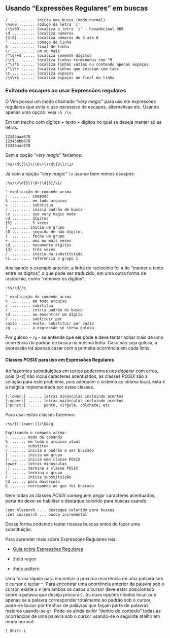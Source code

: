 Usando “Expressões Regulares” em buscas
----------------------------------------------------------
```
/ ........... inicia uma busca (modo normal)
\%x69 ....... código da letra `i'
/\%x69 ...... localiza a letra `i' - hexadecimal 069
\d .......... localiza números
[3-8] ....... localiza números de 3 até 8
^ ........... começo de linha
$ ........... final de linha
\+ .......... um ou mais
/^\d\+$ ..... localiza somente dígitos
/\r$ ........ localiza linhas terminadas com ^M
/^\s*$ ...... localiza linhas vazias ou contendo apenas espaços
/^\t\+ ...... localiza linhas que iniciam com tabs
\s .......... localiza espaços
/\s\+$ ...... localiza espaços no final da linha
```
### Evitando escapes ao usar Expressões regulares

O Vim possui um modo chamado “*very magic*” para uso em
expressões regulares que evita o uso excessivo de escapes, alternativas
etc. Usando apenas uma opção: veja `:h /\v`.

Em um trecho com dígitos + texto + dígitos no qual se deseja manter só
as letras.
```
12345aaa678
12345bbb678
12345aac678
```
Sem a opção “*very magic*” faríamos:
```
:%s/\d\{5\}\(\D\+\)\d\{3\}/\1/
```
Já com a opção “*very magic*” `\v` usa-se bem menos
escapes:
```
:%s/\v\d{5}(\D+)\d{3}/\1/

" explicação do comando acima
: ......... comando
% ......... em todo arquivo
s ......... substitua
/ ......... inicia padrão de busca
\v ........ use very magic mode
\d ........ dígitos
{5} ....... 5 vezes
( ........ inicia um grupo
\D ........ seguido de não dígitos
)  ........ fecha um grupo
+ ......... uma ou mais vezes
\d ........ novamente dígitos
{3} ....... três vezes
/ ......... inicio da substituição
\1 ........ referencia o grupo 1
```
Analisando o exemplo anterior, a linha de raciocínio foi a de “manter o
texto entre os dígitos”, o que pode ser traduzido, em uma outra forma de
raciocínio, como “remover os dígitos”.
```
:%s/\d//g

" explicação do comando acima
% ......... em todo arquivo
s ......... substitua
/ ......... inicia padrão de busca
\d ........ ao encontrar um dígito
/ ......... subtituir por
vazio ..... exato, substituir por vazio
/g ........ a expressão se torna gulosa
```
Por guloso - `/g` - se entende que ele pode e deve tentar achar mais de
uma ocorrência do padrão de busca na mesma linha. Caso não seja gulosa,
a expressão irá apenas casar com a primeira ocorrência em cada linha.

#### Classes *POSIX* para uso em Expressões Regulares

Ao fazermos substituições em textos poderemos nos deparar com erros,
pois [a-z] não inclui caracteres acentuados, as classes
*POSIX* são a solução para este problema, pois adequam o
sistema ao idioma local, esta é a mágica implementada por estas classes.
```
[:lower:] ...... letras minúsculas incluindo acentos
[:upper:] ...... letras maiúsculas incluindo acentos
[:punct:] ...... ponto, virgula, colchete, etc
```
Para usar estas classes fazemos:
```
:%s/[[:lower:]]/\U&/g

Explicando o comando acima:
: ....... modo de comando
% ....... em todo o arquivo atual
s ....... substitua
/ ....... inicia o padrão a ser buscado
[ ....... inicia um grupo
[: ...... inicia uma classe POSIX
lower ... letras minúsculas
:] ...... termina a classe POSIX
] ....... termina o grupo
/ ....... inicia substituição
\U ...... para maiúsculo
& ....... correponde ao que foi buscado
```
Nem todas as classes *POSIX* conseguem pegar caracteres
acentuados, portanto deve-se habilitar o destaque colorido para buscas
usando:
```
:set hlsearch .... destaque colorido para buscas
:set incsearch ... busca incremental
```
Dessa forma podemos testar nossas buscas antes de fazer uma
substituição.

Para aprender mais sobre Expressões Regulares leia:

-   [Guia sobre Espressões Regulares](http://guia-er.sourceforge.net)

-   :help regex

-   :help pattern

Uma forma rápida para encontrar a próxima ocorrência de uma palavra sob
o cursor é teclar `*`. Para encontrar uma ocorrência anterior da
palavra sob o cursor, existe o `#` (em ambos os casos o cursor deve
estar posicionado sobre a palavra que deseja procurar). As duas opções
citadas localizam apenas se a palavra corresponder totalmente ao padrão
sob o cursor, pode-se bucar por trechos de palavras que façam parte de
palavras maiores usando-se `g*`. Pode-se ainda exibir “dentro do
contexto” todas as ocorrências de uma palavra sob o cursor usando-se o
seguinte atalho em modo normal:
```
[ Shift-i
```
